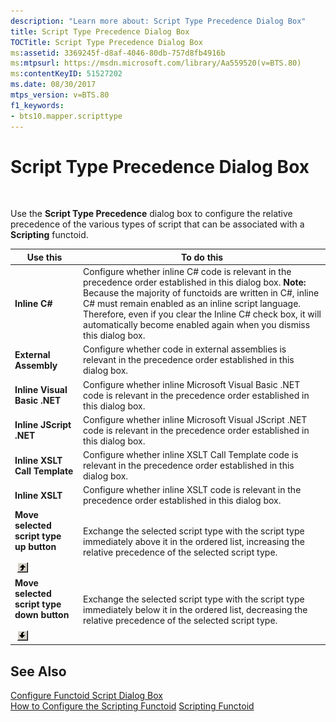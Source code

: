 ```yaml
---
description: "Learn more about: Script Type Precedence Dialog Box"
title: Script Type Precedence Dialog Box
TOCTitle: Script Type Precedence Dialog Box
ms:assetid: 3369245f-d8af-4046-80db-757d8fb4916b
ms:mtpsurl: https://msdn.microsoft.com/library/Aa559520(v=BTS.80)
ms:contentKeyID: 51527202
ms.date: 08/30/2017
mtps_version: v=BTS.80
f1_keywords:
- bts10.mapper.scripttype
---
```


# Script Type Precedence Dialog Box

 

Use the **Script Type Precedence** dialog box to configure the relative precedence of the various types of script that can be associated with a **Scripting** functoid.

<table>
<thead>
<tr class="header">
<th>Use this</th>
<th>To do this</th>
</tr>
</thead>
<tbody>
<tr class="odd">
<td><strong>Inline C#</strong></td>
<td>Configure whether inline C# code is relevant in the precedence order established in this dialog box. <strong>Note:</strong> Because the majority of functoids are written in C#, inline C# must remain enabled as an inline script language. Therefore, even if you clear the Inline C# check box, it will automatically become enabled again when you dismiss this dialog box.</td>
</tr>
<tr class="even">
<td><strong>External Assembly</strong></td>
<td>Configure whether code in external assemblies is relevant in the precedence order established in this dialog box.</td>
</tr>
<tr class="odd">
<td><strong>Inline Visual Basic .NET</strong></td>
<td>Configure whether inline Microsoft Visual Basic .NET code is relevant in the precedence order established in this dialog box.</td>
</tr>
<tr class="even">
<td><strong>Inline JScript .NET</strong></td>
<td>Configure whether inline Microsoft Visual JScript .NET code is relevant in the precedence order established in this dialog box.</td>
</tr>
<tr class="odd">
<td><strong>Inline XSLT Call Template</strong></td>
<td>Configure whether inline XSLT Call Template code is relevant in the precedence order established in this dialog box.</td>
</tr>
<tr class="even">
<td><strong>Inline XSLT</strong></td>
<td>Configure whether inline XSLT code is relevant in the precedence order established in this dialog box.</td>
</tr>
<tr class="odd">
<td><strong>Move selected script type up button</strong><br />
<br />
 <img src="images/Aa559520.d5832d06-555e-40a8-a959-ac49a9624ca8(BTS.80).jpeg" /></td>
<td>Exchange the selected script type with the script type immediately above it in the ordered list, increasing the relative precedence of the selected script type.</td>
</tr>
<tr class="even">
<td><strong>Move selected script type down button</strong><br />
<br />
 <img src="images/Aa559520.f5fb2199-f92e-40d6-be71-ee465fcc20d7(BTS.80).jpeg" /></td>
<td>Exchange the selected script type with the script type immediately below it in the ordered list, decreasing the relative precedence of the selected script type.</td>
</tr>
</tbody>
</table>


## See Also

[Configure Functoid Script Dialog Box](configure-functoid-script-dialog-box.md)  
[How to Configure the Scripting Functoid](https://msdn.microsoft.com/library/aa578238\(v=bts.80\))  
[Scripting Functoid](https://msdn.microsoft.com/library/aa561729\(v=bts.80\))

